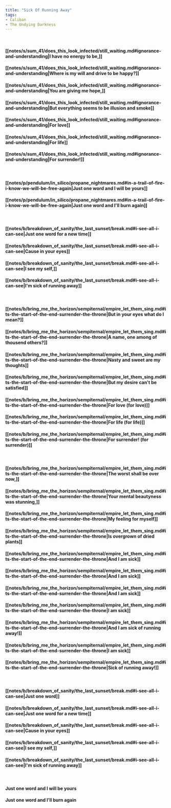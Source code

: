 ```yaml
---
title: "Sick Of Running Away"
tags:
- Caliban
- The Undying Darkness
---
```

&nbsp;
#### [[notes/s/sum_41/does_this_look_infected/still_waiting.md#ignorance-and-understanding|I have no energy to be,]]
#### [[notes/s/sum_41/does_this_look_infected/still_waiting.md#ignorance-and-understanding|Where is my will and drive to be happy?]]
#### [[notes/s/sum_41/does_this_look_infected/still_waiting.md#ignorance-and-understanding|You are giving me hope,]]
#### [[notes/s/sum_41/does_this_look_infected/still_waiting.md#ignorance-and-understanding|But everything seems to be illusion and smoke]]
#### [[notes/s/sum_41/does_this_look_infected/still_waiting.md#ignorance-and-understanding|For love]]
#### [[notes/s/sum_41/does_this_look_infected/still_waiting.md#ignorance-and-understanding|For life]]
#### [[notes/s/sum_41/does_this_look_infected/still_waiting.md#ignorance-and-understanding|For surrender!]]
&nbsp;
#### [[notes/p/pendulum/in_silico/propane_nightmares.md#in-a-trail-of-fire-i-know-we-will-be-free-again|Just one word and I will be yours]]
#### [[notes/p/pendulum/in_silico/propane_nightmares.md#in-a-trail-of-fire-i-know-we-will-be-free-again|Just one word and I'll burn again]]
&nbsp;
#### [[notes/b/breakdown_of_sanity/the_last_sunset/break.md#i-see-all-i-can-see|Just one word for a new time]]
#### [[notes/b/breakdown_of_sanity/the_last_sunset/break.md#i-see-all-i-can-see|Cause in your eyes]]
#### [[notes/b/breakdown_of_sanity/the_last_sunset/break.md#i-see-all-i-can-see|I see my self,]]
#### [[notes/b/breakdown_of_sanity/the_last_sunset/break.md#i-see-all-i-can-see|I'm sick of running away]]
&nbsp;
#### [[notes/b/bring_me_the_horizon/sempiternal/empire_let_them_sing.md#its-the-start-of-the-end-surrender-the-throne|But in your eyes what do I mean?]]
#### [[notes/b/bring_me_the_horizon/sempiternal/empire_let_them_sing.md#its-the-start-of-the-end-surrender-the-throne|A name, one among of thousend others?]]
#### [[notes/b/bring_me_the_horizon/sempiternal/empire_let_them_sing.md#its-the-start-of-the-end-surrender-the-throne|Nasty and sweet are my thoughts]]
#### [[notes/b/bring_me_the_horizon/sempiternal/empire_let_them_sing.md#its-the-start-of-the-end-surrender-the-throne|But my desire can't be satisfied]]
#### [[notes/b/bring_me_the_horizon/sempiternal/empire_let_them_sing.md#its-the-start-of-the-end-surrender-the-throne|For love (for love)]]
#### [[notes/b/bring_me_the_horizon/sempiternal/empire_let_them_sing.md#its-the-start-of-the-end-surrender-the-throne|For life (for life)]]
#### [[notes/b/bring_me_the_horizon/sempiternal/empire_let_them_sing.md#its-the-start-of-the-end-surrender-the-throne|For surrender! (for surrender)]]
&nbsp;
#### [[notes/b/bring_me_the_horizon/sempiternal/empire_let_them_sing.md#its-the-start-of-the-end-surrender-the-throne|The worst shall be over now,]]
#### [[notes/b/bring_me_the_horizon/sempiternal/empire_let_them_sing.md#its-the-start-of-the-end-surrender-the-throne|Your mental beautyness was stunning,]]
#### [[notes/b/bring_me_the_horizon/sempiternal/empire_let_them_sing.md#its-the-start-of-the-end-surrender-the-throne|My feeling for myself]]
#### [[notes/b/bring_me_the_horizon/sempiternal/empire_let_them_sing.md#its-the-start-of-the-end-surrender-the-throne|Is overgrown of dried plants]]
#### [[notes/b/bring_me_the_horizon/sempiternal/empire_let_them_sing.md#its-the-start-of-the-end-surrender-the-throne|And I am sick]]
#### [[notes/b/bring_me_the_horizon/sempiternal/empire_let_them_sing.md#its-the-start-of-the-end-surrender-the-throne|And I am sick]]
#### [[notes/b/bring_me_the_horizon/sempiternal/empire_let_them_sing.md#its-the-start-of-the-end-surrender-the-throne|And I am sick]]
#### [[notes/b/bring_me_the_horizon/sempiternal/empire_let_them_sing.md#its-the-start-of-the-end-surrender-the-throne|I am sick]]
#### [[notes/b/bring_me_the_horizon/sempiternal/empire_let_them_sing.md#its-the-start-of-the-end-surrender-the-throne|And I am sick of running away!]]
#### [[notes/b/bring_me_the_horizon/sempiternal/empire_let_them_sing.md#its-the-start-of-the-end-surrender-the-throne|I am sick]]
#### [[notes/b/bring_me_the_horizon/sempiternal/empire_let_them_sing.md#its-the-start-of-the-end-surrender-the-throne|Sick of running away!]]
&nbsp;
#### [[notes/b/breakdown_of_sanity/the_last_sunset/break.md#i-see-all-i-can-see|Just one word]]
#### [[notes/b/breakdown_of_sanity/the_last_sunset/break.md#i-see-all-i-can-see|Just one word for a new time]]
#### [[notes/b/breakdown_of_sanity/the_last_sunset/break.md#i-see-all-i-can-see|Cause in your eyes]]
#### [[notes/b/breakdown_of_sanity/the_last_sunset/break.md#i-see-all-i-can-see|I see my self,]]
#### [[notes/b/breakdown_of_sanity/the_last_sunset/break.md#i-see-all-i-can-see|I'm sick of running away]]
&nbsp;
#### Just one word and I will be yours
#### Just one word and I'll burn again
